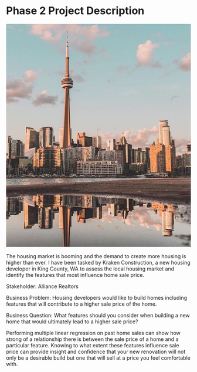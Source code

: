 # Phase 2 Project Description

![](download.jpg)

The housing market is booming and the demand to create more housing is higher than ever. I have been tasked by Kraken Construction, a new housing developer in King County, WA to assess the local housing market and identify the features that most influence home sale price.

Stakeholder: Alliance Realtors

Business Problem: Housing developers would like to build homes including features that will contribute to a higher sale price of the home.

Business Question: What features should you consider when building a new home that would ultimately lead to a higher sale price?

Performing multiple linear regression on past home sales can show how strong of a relationship there is between the sale price of a home and a particular feature. Knowing to what extent these features influence sale price can provide insight and confidence that your new renovation will not only be a desirable build but one that will sell at a price you feel comfortable with.
